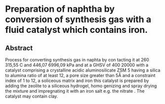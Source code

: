 # Preparation of naphtha by conversion of synthesis gas with a fluid catalyst which contains iron.

## Abstract
Process for converting synthesis gas in naphta by con tacting it at 260 315,55 C and 446,07 6996,09 kPa and at a GHSV of 400 20000 with a catalyst comprising a crystalline acidic aluminosilicate ZSM 5 having a silica to alumina ratio of at least 12, a pore size greater than 5Å and a constraint index of 1 to 12, a soliceous matrix and iron this catalyst is prepared by adding the zeolite to a siliceous hydrogel, homo genizing and spray drying the mixture and impregnating it with an iron salt e.g. the nitrate . The catalyst may contain clay.